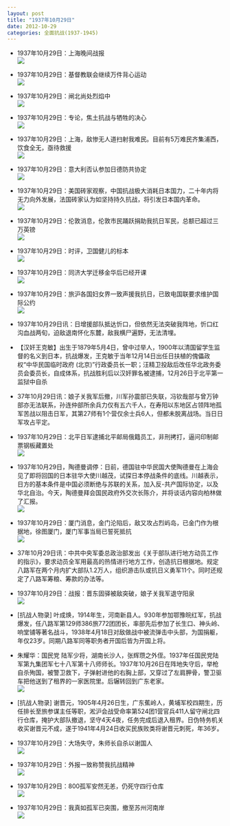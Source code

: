 ```yaml
---
layout: post
title: "1937年10月29日"
date: 2012-10-29
categories: 全面抗战(1937-1945)
---
```


<meta name="referrer" content="no-referrer" />

- 1937年10月29日：上海晚间战报 <br/><img src="https://ww2.sinaimg.cn/large/aca367d8jw1dyci2tl16rj.jpg" />

- 1937年10月29日：基督教联会继续万件背心运动 <br/><img src="https://ww2.sinaimg.cn/large/aca367d8jw1dycgcfidk1j.jpg" />

- 1937年10月29日：闸北尚处烈焰中 <br/><img src="https://ww3.sinaimg.cn/large/aca367d8jw1dycem0se7jj.jpg" />

- 1937年10月29日：专论，焦土抗战与牺牲的决心 <br/><img src="https://ww1.sinaimg.cn/large/aca367d8jw1dyccvkf4jxj.jpg" />

- 1937年10月29日：上海，敌惨无人道扫射我难民。目前有5万难民齐集浦西，饮食全无，亟待救援 <br/><img src="https://ww1.sinaimg.cn/large/aca367d8jw1dycb53vk45j.jpg" />

- 1937年10月29日：意大利否认参加日德防共协定 <br/><img src="https://ww1.sinaimg.cn/large/aca367d8jw1dyc9em9h69j.jpg" />

- 1937年10月29日：美国砖家观察，中国抗战极大消耗日本国力，二十年内将无力向外发展，法国砖家认为如坚持持久抗战，将引发日本国内革命。 <br/><img src="https://ww3.sinaimg.cn/large/aca367d8jw1dyc7o8jhvuj.jpg" />

- 1937年10月29日：伦敦消息，伦敦市民踊跃捐助我抗日军民，总额已超过三万英镑 <br/><img src="https://ww3.sinaimg.cn/large/aca367d8jw1dyc5xrkjpsj.jpg" />

- 1937年10月29日：时评，卫国健儿的标本 <br/><img src="https://ww3.sinaimg.cn/large/aca367d8jw1dyc47fg83qj.jpg" />

- 1937年10月29日：同济大学迁移金华后已经开课 <br/><img src="https://ww1.sinaimg.cn/large/aca367d8jw1dyc2gzmwl9j.jpg" />

- 1937年10月29日：旅沪各国妇女界一致声援我抗日，已致电国联要求维护国际公约 <br/><img src="https://ww1.sinaimg.cn/large/aca367d8jw1dyc0qm128sj.jpg" />

- 1937年10月29日讯：日增援部队抵达忻口，但依然无法突破我阵地，忻口红沟血战两旬，迫敌退南怀化东麓，敌我横尸遍野，无法清埋。 

- 【汉奸王克敏】出生于1879年5月4日，曾中过举人，1900年以清国留学生监督的名义到日本，抗战爆发，王克敏于当年12月14日出任日扶植的傀儡政权“中华民国临时政府 (北京)”行政委员长一职；汪精卫投敌后改任华北政务委员会委员长，自成体系，抗战胜利后以汉奸罪名被逮捕，12月26日于北平第一监狱中自杀 

- 37年10月29日讯：娘子关我军后撤，川军孙震部已失联，冯钦哉部与曾万钟部亦无法联系，孙连仲部所余兵力仅有五六千人，在寿阳以东地区占领阵地孤军苦战以阻击日军，其第27师有1个营仅余士兵6人，但都未脱离战场。当日日军攻占平定。 

- 1937年10月29日：北平日军逮捕北平邮局俄籍员工，非刑拷打，逼问印制邮票钢板藏置处 <br/><img src="https://ww4.sinaimg.cn/large/aca367d8jw1dybz05mqvcj.jpg" />

- 1937年10月29日，陶德曼调停：日前，德国驻中华民国大使陶德曼在上海会见了即将回国的日本驻华大使川越茂，试探日本停战条件的底线。川越表示，日方的基本条件是中国必须断绝与苏联的关系，加入反-共产国际协定，以及华北自治。今天，陶德曼拜会国民政府外交次长陈介，并将谈话内容向柏林做了汇报。 <br/><img src="https://ww2.sinaimg.cn/large/aca367d8jw1dybxuynk2nj.jpg" />

- 1937年10月29日：厦门消息，金门沦陷后，敌又攻占烈屿岛，已金门作为根据地，徐图厦门，厦门军事当局已誓死抵抗 <br/><img src="https://ww2.sinaimg.cn/large/aca367d8jw1dybx9qjeeuj.jpg" />

- 37年10月29日讯：中共中央军委总政治部发出《关于部队进行地方动员工作的指示》，要求动员全军用最高的热情进行地方工作，创造抗日根据地。规定八路军在两个月内扩大部队1.2万人，组织游击队或抗日义勇军11个。同时还规定了八路军筹粮、筹款的办法等。 

- 1937年10月29日：战报：晋东固驿被敌突破，娘子关我军退守阳泉 <br/><img src="https://ww2.sinaimg.cn/large/aca367d8jw1dybvj8k88lj.jpg" />

- [抗战人物录] 叶成焕，1914年生，河南新县人。930年参加鄂豫皖红军，抗战爆发，任八路军第129师386旅772团团长，率部先后参加了长生口、神头岭、响堂铺等著名战斗，1938年4月18日对敌做战中被流弹击中头部，为国捐躯，年仅23岁。同期八路军同等职务者开国后皆为开国上将。 

- 朱耀华：国民党  陆军少将，湖南长沙人，张辉瓒之外侄。1937年任国民党陆军第九集团军七十八军第十八师师长。1937年10月26日在阵地失守后，举枪自杀殉国，被警卫救下，子弹射进他的右胸上部，又穿过了左肩胛骨，警卫驱车把他送到了租界的一家医院里。后辗转回到广东老家。 <br/><img src="https://ww3.sinaimg.cn/large/aca367d8jw1dybtsrkmj7j.jpg" />

- [抗战人物录] 谢晋元，1905年4月26日生，广东蕉岭人，黄埔军校四期生，历任排长至旅参谋主任等职，淞沪会战受命率第524团1营官兵411人留守闸北四行仓库，掩护大部队撤退，坚守4天4夜，任务完成后退入租界。日伪特务机关收买谢晋元不成，遂于1941年4月24日收买民族败类将谢晋元刺死，年36岁。 

- 1937年10月29日：大场失守，朱师长自杀以谢国人 <br/><img src="https://ww1.sinaimg.cn/large/aca367d8jw1dybs2f5a9vj.jpg" />

- 1937年10月29日：外报一致称赞我抗战精神 <br/><img src="https://ww4.sinaimg.cn/large/aca367d8jw1dybrhm8w7uj.jpg" />

- 1937年10月29日：800孤军安然无恙，仍死守四行仓库 <br/><img src="https://ww2.sinaimg.cn/large/aca367d8jw1dybpr4wiujj.jpg" />

- 1937年10月29日：我真如孤军已突围，撤至苏州河南岸 <br/><img src="https://ww3.sinaimg.cn/large/aca367d8jw1dybo0okr39j.jpg" />

